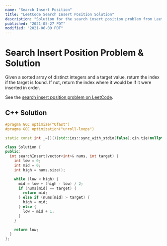 ```yaml
---
name: "Search Insert Position"
title: "LeetCode Search Insert Position Solution"
description: "Solution for the search insert position problem from LeetCode."
published: "2021-05-27 PDT"
modified: "2021-06-09 PDT"
---
```


# Search Insert Position Problem & Solution

Given a sorted array of distinct integers and a target value, return the index if the target is found. If not, return the index where it would be if it were inserted in order.

See the [search insert position problem on LeetCode](https://leetcode.com/problems/search-insert-position).

## C++ Solution

```cpp
#pragma GCC optimize("Ofast")
#pragma GCC optimization("unroll-loops")

static const int _=[](){std::ios::sync_with_stdio(false);cin.tie(nullptr);cout.tie(nullptr);return 0;}();

class Solution {
public:
  int searchInsert(vector<int>& nums, int target) {
    int low = 0;
    int mid = 0;
    int high = nums.size();

    while (low < high) {
      mid = low + (high - low) / 2;
      if (nums[mid] == target) {
        return mid;
      } else if (nums[mid] > target) {
        high = mid;
      } else {
        low = mid + 1;
      }
    }

    return low;
  }
};
```
